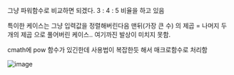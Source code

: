 그냥 파워함수로 비교하면 되겠다.
3 : 4 : 5 비율을 하고 있음

특이한 케이스는 그냥 입력값을 정렬해버린다음 맨뒤(가장 큰 수) 의 제곱 = 나머지 두개의 제곱 으로 풀어버린 케이스.. 여기까진 발상이 미치지 못함.

cmath에 pow 함수가 있긴한데 사용법이 복잡한듯 해서 매크로함수로 처리함

![image](https://user-images.githubusercontent.com/52594760/127103990-468c4906-96b2-46bf-a141-d8c79b1c78a3.png)
